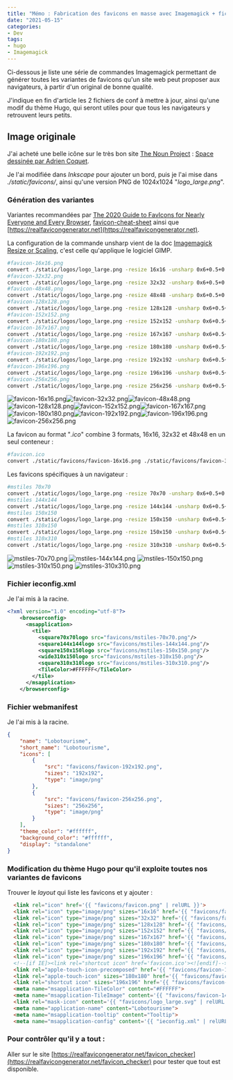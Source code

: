```yaml
---
title: "Mémo : Fabrication des favicons en masse avec Imagemagick + fichiers de conf pour les navigateurs"
date: "2021-05-15"
categories:
- Dev
tags:
- hugo
- Imagemagick
---
```


Ci-dessous je liste une série de commandes Imagemagick permettant de générer toutes les variantes de favicons qu'un site web peut proposer aux navigateurs, à partir d'un original de bonne qualité.

J'indique en fin d'article les 2 fichiers de conf à mettre à jour, ainsi qu'une modif du thème Hugo, qui seront utiles pour que tous les navigateurs y retrouvent leurs petits.

<!--more-->

## Image originale

J'ai acheté une belle icône sur le très bon site [The Noun Project](https://thenounproject.com/) : [Space dessinée par Adrien Coquet](https://thenounproject.com/term/space/2217279/). 

Je l'ai modifiée dans _Inkscape_ pour ajouter un bord, puis je l'ai mise dans  _./static/favicons/_, ainsi qu'une version PNG de 1024x1024 "_logo_large.png_".

### Génération des variantes

Variantes recommandées par [The 2020 Guide to FavIcons for Nearly Everyone and Every Browser](https://www.emergeinteractive.com/insights/detail/the-essentials-of-favicons/), [favicon-cheat-sheet](https://github.com/audreyfeldroy/favicon-cheat-sheet) ainsi que [https://realfavicongenerator.net](https://realfavicongenerator.net).

La configuration de la commande unsharp vient de la doc [Imagemagick Resize or Scaling](https://legacy.imagemagick.org/Usage/resize/), c'est celle qu'applique le logiciel GIMP.

```sh
#favicon-16x16.png
convert ./static/logos/logo_large.png -resize 16x16 -unsharp 0x6+0.5+0 ./static/favicons/favicon-16x16.png
#favicon-32x32.png
convert ./static/logos/logo_large.png -resize 32x32 -unsharp 0x6+0.5+0 ./static/favicons/favicon-32x32.png
#favicon-48x48.png
convert ./static/logos/logo_large.png -resize 48x48 -unsharp 0x6+0.5+0 ./static/favicons/favicon-48x48.png
#favicon-128x128.png
convert ./static/logos/logo_large.png -resize 128x128 -unsharp 0x6+0.5+0 ./static/favicons/favicon-128x128.png
#favicon-152x152.png
convert ./static/logos/logo_large.png -resize 152x152 -unsharp 0x6+0.5+0 ./static/favicons/favicon-152x152.png
#favicon-167x167.png
convert ./static/logos/logo_large.png -resize 167x167 -unsharp 0x6+0.5+0 ./static/favicons/favicon-167x167.png
#favicon-180x180.png
convert ./static/logos/logo_large.png -resize 180x180 -unsharp 0x6+0.5+0 ./static/favicons/favicon-180x180.png
#favicon-192x192.png
convert ./static/logos/logo_large.png -resize 192x192 -unsharp 0x6+0.5+0 ./static/favicons/favicon-192x192.png
#favicon-196x196.png
convert ./static/logos/logo_large.png -resize 196x196 -unsharp 0x6+0.5+0 ./static/favicons/favicon-196x196.png
#favicon-256x256.png
convert ./static/logos/logo_large.png -resize 256x256 -unsharp 0x6+0.5+0 ./static/favicons/favicon-256x256.png
```

![favicon-16x16.png](favicon-16x16.png)![favicon-32x32.png](favicon-32x32.png)![favicon-48x48.png](favicon-48x48.png)![favicon-128x128.png](favicon-128x128.png)![favicon-152x152.png](favicon-152x152.png)![favicon-167x167.png](favicon-167x167.png)![favicon-180x180.png](favicon-180x180.png)![favicon-192x192.png](favicon-192x192.png)![favicon-196x196.png](favicon-196x196.png)![favicon-256x256.png](favicon-256x256.png)


La favicon au format "_.ico_" combine 3 formats, 16x16, 32x32 et 48x48 en un seul conteneur :

```sh
#favicon.ico
convert ./static/favicons/favicon-16x16.png ./static/favicons/favicon-32x32.png ./static/favicons/favicon-48x48.png ./static/favicon.ico
```

Les favicons spécifiques à un navigateur :

```sh
#mstiles 70x70
convert ./static/logos/logo_large.png -resize 70x70 -unsharp 0x6+0.5+0 ./static/favicons/mstiles-70x70.png
#mstiles 144x144
convert ./static/logos/logo_large.png -resize 144x144 -unsharp 0x6+0.5+0 ./static/favicons/mstiles-144x144.png
#mstiles 150x150
convert ./static/logos/logo_large.png -resize 150x150 -unsharp 0x6+0.5+0 ./static/favicons/mstiles-150x150.png
#mstiles 310x150
convert ./static/logos/logo_large.png -resize 150x150 -unsharp 0x6+0.5+0  -background transparent -gravity center -extent 310x150 ./static/favicons/mstiles-310x150.png
#mstiles 310x310
convert ./static/logos/logo_large.png -resize 310x310 -unsharp 0x6+0.5+0 ./static/favicons/mstiles-310x310.png
```

![mstiles-70x70.png](mstiles-70x70.png)
![mstiles-144x144.png](mstiles-144x144.png)
![mstiles-150x150.png](mstiles-150x150.png)
![mstiles-310x150.png](mstiles-310x150.png)
![mstiles-310x310.png](mstiles-310x310.png)

### Fichier ieconfig.xml

Je l'ai mis à la racine.

```xml
<?xml version="1.0" encoding="utf-8"?>
    <browserconfig>
      <msapplication>
        <tile>
          <square70x70logo src="favicons/mstiles-70x70.png"/>
          <square144x144logo src="favicons/mstiles-144x144.png"/>
          <square150x150logo src="favicons/mstiles-150x150.png"/>
          <wide310x150logo src="favicons/mstiles-310x150.png"/>
          <square310x310logo src="favicons/mstiles-310x310.png"/>
          <TileColor>#FFFFFF</TileColor>
        </tile>
      </msapplication>
    </browserconfig>
```

### Fichier webmanifest

Je l'ai mis à la racine.

```json
{
    "name": "Lobotourisme",
    "short_name": "Lobotourisme",
    "icons": [
        {
            "src": "favicons/favicon-192x192.png",
            "sizes": "192x192",
            "type": "image/png"
        },
        {
            "src": "favicons/favicon-256x256.png",
            "sizes": "256x256",
            "type": "image/png"
        }
    ],
    "theme_color": "#ffffff",
    "background_color": "#ffffff",
    "display": "standalone"
}

```

### Modification du thème Hugo pour qu'il exploite toutes nos variantes de favicons

Trouver le _layout_ qui liste les favicons et y ajouter :

```html
  <link rel="icon" href='{{ "favicons/favicon.png" | relURL }}'>
  <link rel="icon" type="image/png" sizes="16x16" href='{{ "favicons/favicon-16x16.png" | relURL }}'>
  <link rel="icon" type="image/png" sizes="32x32" href='{{ "favicons/favicon-32x32.png" | relURL }}'>
  <link rel="icon" type="image/png" sizes="128x128" href='{{ "favicons/favicon-128x128.png" | relURL }}'>
  <link rel="icon" type="image/png" sizes="152x152" href='{{ "favicons/favicon-152x152.png" | relURL }}'>
  <link rel="icon" type="image/png" sizes="167x167" href='{{ "favicons/favicon-167x167.png" | relURL }}'>
  <link rel="icon" type="image/png" sizes="180x180" href='{{ "favicons/favicon-180x180.png" | relURL }}'>
  <link rel="icon" type="image/png" sizes="192x192" href='{{ "favicons/favicon-192x192.png" | relURL }}'>
  <link rel="icon" type="image/png" sizes="196x196" href='{{ "favicons/favicon-196x196.png" | relURL }}'>
  <!--[if IE]><link rel="shortcut icon" href='favicon.ico'><![endif]-->
  <link rel="apple-touch-icon-precomposed" href='{{ "favicons/favicon-180x180.png" | relURL }}'>
  <link rel="apple-touch-icon" sizes="180x180" href='{{ "favicons/favicon-180x180.png" | relURL }}'>
  <link rel="shortcut icon" sizes="196x196" href='{{ "favicons/favicon-196x196.png" | relURL }}'>
  <meta name="msapplication-TileColor" content="#FFFFFF">
  <meta name="msapplication-TileImage" content='{{ "favicons/favicon-144x144.png" | relURL }}'>
  <link rel="mask-icon" content='{{ "favicons/logo_large.svg" | relURL }}' color="#000000">
  <meta name="application-name" content="Lobotourisme">
  <meta name="msapplication-tooltip" content="Tooltip">
  <meta name="msapplication-config" content='{{ "ieconfig.xml" | relURL }}'>
```





### Pour contrôler qu'il y a tout :

Aller sur le site [https://realfavicongenerator.net/favicon_checker](https://realfavicongenerator.net/favicon_checker) pour tester que tout est disponible.

